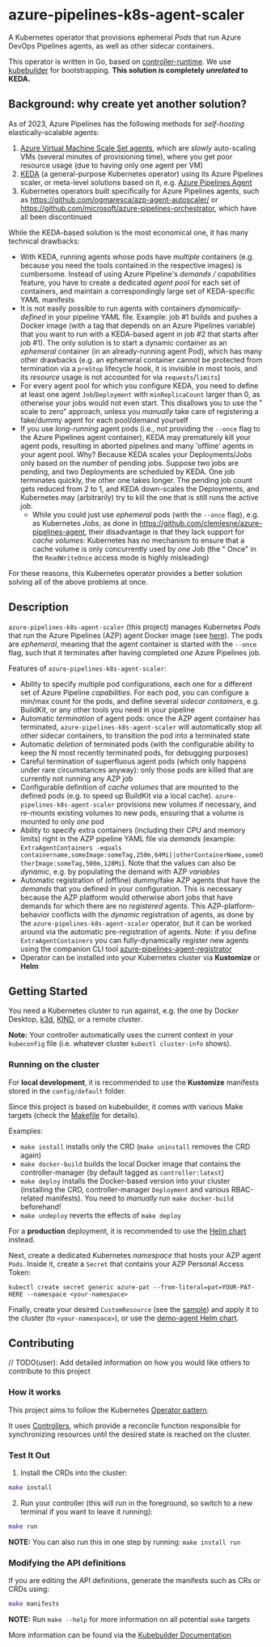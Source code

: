 # azure-pipelines-k8s-agent-scaler

A Kubernetes operator that provisions ephemeral _Pods_ that run Azure DevOps Pipelines agents, as well as other sidecar
containers.

This operator is written in Go, based on [controller-runtime](https://github.com/kubernetes-sigs/controller-runtime). We
use [kubebuilder](https://book.kubebuilder.io/) for bootstrapping. **This solution is completely _unrelated_ to KEDA.**

## Background: why create yet another solution?

As of 2023, Azure Pipelines has the following methods for _self-hosting_ elastically-scalable agents:

1. [Azure Virtual Machine Scale Set agents](https://learn.microsoft.com/en-us/azure/devops/pipelines/agents/scale-set-agents?view=azure-devops),
   which are _slowly_ auto-scaling VMs (several minutes of provisioning time), where you get poor resource usage (due to
   having only one agent per VM)
2. [KEDA](https://keda.sh/docs/latest/scalers/azure-pipelines/) (a general-purpose Kubernetes operator) using its Azure
   Pipelines scaler, or meta-level solutions based on it,
   e.g. [Azure Pipelines Agent](https://github.com/clemlesne/azure-pipelines-agent/)
3. Kubernetes operators built specifically for Azure Pipelines agents, such
   as https://github.com/ogmaresca/azp-agent-autoscaler/ or https://github.com/microsoft/azure-pipelines-orchestrator,
   which have all been discontinued

While the KEDA-based solution is the most economical one, it has many technical drawbacks:

- With KEDA, running agents whose pods have _multiple_ containers (e.g. because you need the tools contained in the
  respective images) is cumbersome. Instead of using Azure Pipeline's _demands / capabilities_ feature, you have to
  create a dedicated _agent pool_ for each set of containers, and maintain a correspondingly large set of KEDA-specific
  YAML manifests
- It is not easily possible to run agents with containers _dynamically-defined_ in your pipeline YAML file.
  Example: job #1 builds and pushes a Docker image (with a tag that depends on an Azure Pipelines variable) that you
  want to run with a KEDA-based agent in job #2 that starts after job #1). The only solution is to start a dynamic
  container as an _ephemeral_ container (in an already-running agent Pod), which has many other drawbacks (e.g. an
  ephemeral container cannot be protected from termination via a `preStop` lifecycle hook, it is invisible in most
  tools, and its _resource_ usage is not accounted for via `requests`/`limits`)
- For every agent pool for which you configure KEDA, you need to define at least one agent `Job`/`Deployment`
  with `minReplicaCount` larger than 0, as otherwise your jobs would not even start. This disallows you to use the "
  scale to zero" approach, unless you _manually_ take care of registering a fake/dummy agent for each pool/demand
  yourself
- If you use _long-running_ agent pods (i.e., _not_ providing the `--once` flag to the Azure Pipelines agent
  container), KEDA may prematurely kill your agent pods, resulting in aborted pipelines and many 'offline' agents in
  your agent pool. Why? Because KEDA scales your
  Deployments/Jobs only based on the _number_ of pending jobs. Suppose two jobs are pending, and two Deployments are
  scheduled by KEDA. One job terminates quickly, the other one takes longer. The pending job count gets reduced from 2
  to 1, and KEDA down-scales the Deployments, and Kubernetes may (arbitrarily) try to kill the one that is still runs
  the active job.
    - While you could just use _ephemeral_ pods (with the `--once` flag), e.g. as Kubernetes _Jobs_, as done
      in https://github.com/clemlesne/azure-pipelines-agent, their disadvantage is that they lack support for _cache
      volumes_: Kubernetes has no mechanism to ensure that a cache volume is only concurrently used by _one_ Job (the "
      Once" in the `ReadWriteOnce` access mode is highly misleading)

For these reasons, this Kubernetes operator provides a better solution solving all of the above problems at once.

## Description

`azure-pipelines-k8s-agent-scaler` (this project) manages Kubernetes _Pods_ that run the Azure Pipelines (AZP) agent
Docker
image (see [here](https://learn.microsoft.com/en-us/azure/devops/pipelines/agents/docker?view=azure-devops#linux)).
The pods are _ephemeral_, meaning that the agent container is started with the `--once` flag, such that it terminates
after having completed _one_ Azure Pipelines job.

Features of `azure-pipelines-k8s-agent-scaler`:

- Ability to specify multiple pod configurations, each one for a different set of Azure Pipeline _capabilities_. For
  each pod, you can configure a min/max count for the pods, and define several _sidecar containers_, e.g. BuildKit, or
  any other tools you need in your pipeline
- Automatic _termination_ of agent pods: once the AZP agent container has terminated, `azure-pipelines-k8s-agent-scaler`
  will automatically stop all other sidecar containers, to transition the pod into a terminated state
- Automatic _deletion_ of terminated pods (with the configurable ability to keep the N most recently terminated pods,
  for debugging purposes)
- Careful termination of superfluous agent pods (which only happens under rare circumstances anyway): only those pods
  are killed that are currently not running any AZP job
- Configurable definition of _cache volumes_ that are mounted to the defined pods (e.g. to speed up BuildKit via a local
  cache). `azure-pipelines-k8s-agent-scaler` provisions new volumes if necessary, and re-mounts existing volumes to new
  pods, ensuring that a volume is mounted to only _one_ pod
- Ability to specify extra containers (including their CPU and memory limits) right in the AZP pipeline YAML file via
  _demands_ (example:
  `ExtraAgentContainers -equals containername,someImage:someTag,250m,64Mi||otherContainerName,someOtherImage:someTag,500m,128Mi`).
  Note that the values can also be _dynamic_, e.g. by populating the demand with AZP _variables_
- Automatic registration of (offline) dummy/fake AZP agents that have the _demands_ that you defined in your
  configuration. This is necessary because the AZP platform would otherwise abort jobs that have demands for which there
  are no _registered_ agents. This AZP-platform-behavior conflicts with the _dynamic_ registration of agents, as done by
  the `azure-pipelines-k8s-agent-scaler` operator, but it can be worked around via the automatic pre-registration of
  agents. Note: if you define `ExtraAgentContainers` you can fully-dynamically register new agents using the companion
  CLI tool [azure-pipelines-agent-registrator](https://github.com/MShekow/azure-pipelines-agent-registrator)
- Operator can be installed into your Kubernetes cluster via **Kustomize** or **Helm**

## Getting Started

You need a Kubernetes cluster to run against, e.g. the one by Docker Desktop, [k3d](https://k3d.io),
[KIND](https://sigs.k8s.io/kind), or a remote cluster.

**Note:** Your controller automatically uses the current context in your `kubeconfig` file (i.e. whatever
cluster `kubectl cluster-info` shows).

### Running on the cluster

For **local development**, it is recommended to use the **Kustomize** manifests stored in the `config/default` folder.

Since this project is based on kubebuilder, it comes with various Make targets (check the [Makefile](Makefile) for
details).

Examples:

- `make install` installs only the CRD (`make uninstall` removes the CRD again)
- `make docker-build` builds the local Docker image that contains the controller-manager (by default tagged
  as `controller:latest`)
- `make deploy` installs the Docker-based version into your cluster (installing the CRD, controller-manager `Deployment`
  and various RBAC-related manifests). You need to _manually_ run `make docker-build` beforehand!
- `make undeploy` reverts the effects of `make deploy`

For a **production** deployment, it is recommended to use
the [Helm chart](https://mshekow.github.io/azure-pipelines-k8s-agent-scaler/) instead.

Next, create a dedicated Kubernetes _namespace_ that hosts your AZP agent `Pods`. Inside it, create a `Secret` that
contains your AZP Personal Access Token:

`kubectl create secret generic azure-pat --from-literal=pat=YOUR-PAT-HERE --namespace <your-namespace>`

Finally, create your desired `CustomResource` (see the [sample](sample/v1_autoscaledagent.yaml)) and apply it to the
cluster (to `<your-namespace>`), or use the [demo-agent Helm chart](charts/demo-agent).

## Contributing

// TODO(user): Add detailed information on how you would like others to contribute to this project

### How it works

This project aims to follow the
Kubernetes [Operator pattern](https://kubernetes.io/docs/concepts/extend-kubernetes/operator/).

It uses [Controllers](https://kubernetes.io/docs/concepts/architecture/controller/),
which provide a reconcile function responsible for synchronizing resources until the desired state is reached on the
cluster.

### Test It Out

1. Install the CRDs into the cluster:

```sh
make install
```

2. Run your controller (this will run in the foreground, so switch to a new terminal if you want to leave it running):

```sh
make run
```

**NOTE:** You can also run this in one step by running: `make install run`

### Modifying the API definitions

If you are editing the API definitions, generate the manifests such as CRs or CRDs using:

```sh
make manifests
```

**NOTE:** Run `make --help` for more information on all potential `make` targets

More information can be found via the [Kubebuilder Documentation](https://book.kubebuilder.io/introduction.html)

